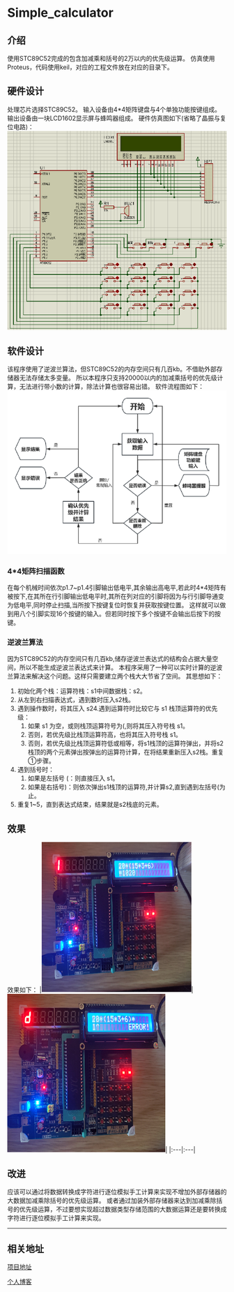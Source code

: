 # Simple_calculator
## 介绍 
使用STC89C52完成的包含加减乘和括号的2万以内的优先级运算。
仿真使用Proteus，代码使用keil，对应的工程文件放在对应的目录下。
## 硬件设计
处理芯片选择STC89C52。
输入设备由4*4矩阵键盘与4个单独功能按键组成。
输出设备由一块LCD1602显示屏与蜂鸣器组成。
硬件仿真图如下(省略了晶振与复位电路)：
![硬件仿真图](./image/Simple_calculator_Simulated_graph.png "硬件仿真图")
## 软件设计
该程序使用了逆波兰算法，但STC89C52的内存空间只有几百kb。不借助外部存储器无法存储太多变量。 
所以本程序只支持20000以内的加减乘括号的优先级计算，无法进行带小数的计算，除法计算也很容易出错。
软件流程图如下：
![硬件仿真图](./image/Simple_calculator_Flow%20chart.png "硬件仿真图")
### 4*4矩阵扫描函数
在每个机械时间依次p1.7~p1.4引脚输出低电平,其余输出高电平,若此时4*4矩阵有被按下,在其所在行引脚输出低电平时,其所在列对应的引脚将因为与行引脚导通变为低电平,同时停止扫描,当所按下按键复位时恢复并获取按键位置。 
这样就可以做到用八个引脚实现16个按键的输入。但若同时按下多个按键不会输出后按下的按键。
### 逆波兰算法
因为STC89C52的内存空间只有几百kb,储存逆波兰表达式的结构会占据大量空间，所以不能生成逆波兰表达式来计算。 
本程序采用了一种可以实时计算的逆波兰算法来解决这个问题。这样只需要建立两个栈大大节省了空间。 
其思想如下：
1. 初始化两个栈：运算符栈：s1中间数据栈：s2。
2. 从左到右扫描表达式，遇到数时压入s2栈。
3. 遇到操作数时，将其压入 s24.遇到运算符时比较它与 s1 栈顶运算符的优先级：
   1. 如果 s1 为空，或则栈顶运算符号为(,则将其压入符号栈 s1。
   2. 否则，若优先级比栈顶运算符高，也将其压入符号栈 s1。
   3. 否则，若优先级比栈顶运算符低或相等，将s1栈顶的运算符弹出，并将s2栈顶的两个元素弹出按弹出的运算符计算，在将结果重新压入s2栈。重复①步骤。
4. 遇到括号时：
   1. 如果是左括号 (：则直接压入 s1。
   2. 如果是右括号)：则依次弹出s1栈顶的运算符,并计算s2,直到遇到左括号(为止。
5. 重复1~5，直到表达式结束，结果就是s2栈底的元素。


## 效果
效果如下：
|![运行效果图](./image/Simple_calculator_effect_run.png "运行效果图")|![错误效果图](./image/Simple_calculator_effect_errors.png "错误效果图")|
|:---|:---|


## 改进
应该可以通过将数据转换成字符进行逐位模拟手工计算来实现不增加外部存储器的大数据加减乘除括号的优先级运算。 
或者通过加装外部存储器来达到加减乘除括号的优先级运算，不过要想实现超过数据类型存储范围的大数据运算还是要转换成字符进行逐位模拟手工计算来实现。




---
## 相关地址
[项目地址](https://github.com/hy-9/Simple_calculator)

[个人博客](http://haiyao.site "haiyao.site")